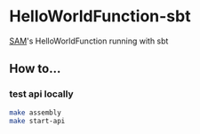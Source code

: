 # HelloWorldFunction-sbt

[SAM](https://github.com/awslabs/serverless-application-model)'s HelloWorldFunction running with sbt

## How to...

### test api locally

```bash
make assembly
make start-api
```
